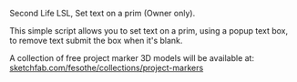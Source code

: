 Second Life LSL, Set text on a prim (Owner only).

This simple script allows you to set text on a prim, using a popup text box, to remove text submit the box when it's blank.

A collection of free project marker 3D models will be available at: <a href="https://sketchfab.com/fesothe/collections/project-markers-5799a5ee1cba4ddfb58b8a66c6638f6a">sketchfab.com/fesothe/collections/project-markers</a>

